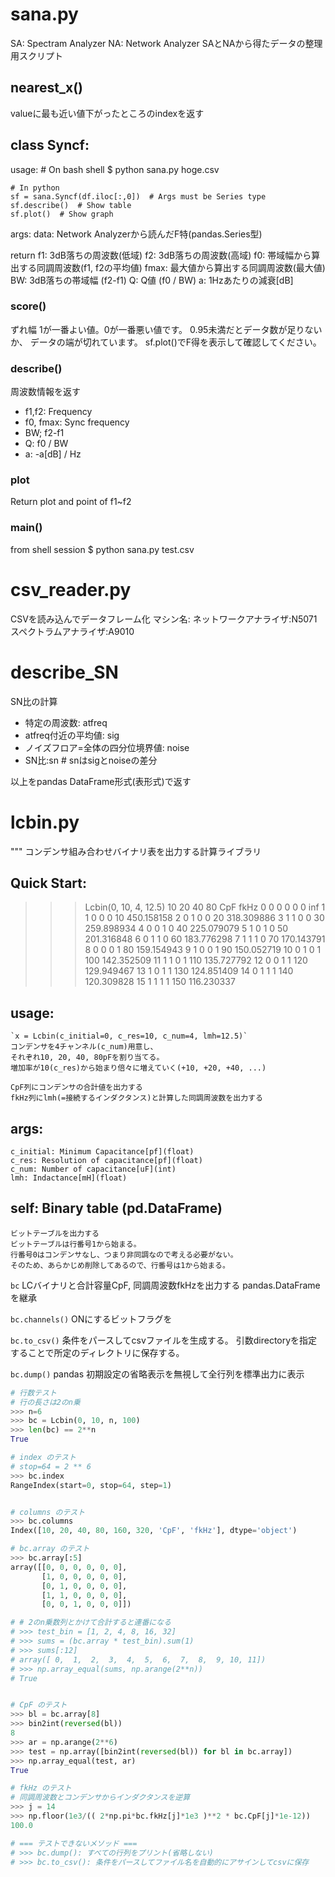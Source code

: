 # sana.py
SA: Spectram Analyzer
NA: Network Analyzer
SAとNAから得たデータの整理用スクリプト


## nearest\_x()
valueに最も近い値下がったところのindexを返す


## class Syncf:
usage:
    # On bash shell
    $ python sana.py hoge.csv

    # In python
    sf = sana.Syncf(df.iloc[:,0])  # Args must be Series type
    sf.describe()  # Show table
    sf.plot()  # Show graph

args:
    data: Network Analyzerから読んだF特(pandas.Series型)

return
    f1: 3dB落ちの周波数(低域)
    f2: 3dB落ちの周波数(高域)
    f0: 帯域幅から算出する同調周波数(f1, f2の平均値)
    fmax: 最大値から算出する同調周波数(最大値)
    BW: 3dB落ちの帯域幅 (f2-f1)
    Q: Q値 (f0 / BW)
    a: 1Hzあたりの減衰[dB]


### score()
ずれ幅
1が一番よい値。0が一番悪い値です。
0.95未満だとデータ数が足りないか、
データの端が切れています。
sf.plot()でF得を表示して確認してください。


### describe()
周波数情報を返す

* f1,f2: Frequency
* f0, fmax: Sync frequency
* BW; f2-f1
* Q: f0 / BW
* a: -a[dB] / Hz


### plot
Return plot and point of f1~f2


### main()
from shell session
$ python sana.py test.csv


# csv\_reader.py
CSVを読み込んでデータフレーム化
マシン名:
    ネットワークアナライザ:N5071
    スペクトラムアナライザ:A9010


# describe\_SN

SN比の計算
* 特定の周波数: atfreq
* atfreq付近の平均値: sig
* ノイズフロア=全体の四分位境界値: noise
* SN比:sn  # snはsigとnoiseの差分

以上をpandas DataFrame形式(表形式)で返す

# lcbin.py
""" コンデンサ組み合わせバイナリ表を出力する計算ライブラリ

## Quick Start:
>>> Lcbin(0, 10, 4, 12.5)
    10  20  40  80  CpF        fkHz
0    0   0   0   0    0         inf
1    1   0   0   0   10  450.158158
2    0   1   0   0   20  318.309886
3    1   1   0   0   30  259.898934
4    0   0   1   0   40  225.079079
5    1   0   1   0   50  201.316848
6    0   1   1   0   60  183.776298
7    1   1   1   0   70  170.143791
8    0   0   0   1   80  159.154943
9    1   0   0   1   90  150.052719
10   0   1   0   1  100  142.352509
11   1   1   0   1  110  135.727792
12   0   0   1   1  120  129.949467
13   1   0   1   1  130  124.851409
14   0   1   1   1  140  120.309828
15   1   1   1   1  150  116.230337


## usage:
    `x = Lcbin(c_initial=0, c_res=10, c_num=4, lmh=12.5)`
    コンデンサを4チャンネル(c_num)用意し、
    それぞれ10, 20, 40, 80pFを割り当てる。
    増加率が10(c_res)から始まり倍々に増えていく(+10, +20, +40, ...)

    CpF列にコンデンサの合計値を出力する
    fkHz列にlmh(=接続するインダクタンス)と計算した同調周波数を出力する

## args:
    c_initial: Minimum Capacitance[pf](float)
    c_res: Resolution of capacitance[pf](float)
    c_num: Number of capacitance[uF](int)
    lmh: Indactance[mH](float)

## self: Binary table (pd.DataFrame)
    ビットテーブルを出力する
    ビットテーブルは行番号1から始まる。
    行番号0はコンデンサなし、つまり非同調なので考える必要がない。
    そのため、あらかじめ削除してあるので、行番号は1から始まる。

`bc`
LCバイナリと合計容量CpF, 同調周波数fkHzを出力する
pandas.DataFrameを継承

`bc.channels()`
ONにするビットフラグを

`bc.to_csv()`
条件をパースしてcsvファイルを生成する。
引数directoryを指定することで所定のディレクトリに保存する。

`bc.dump()`
pandas 初期設定の省略表示を無視して全行列を標準出力に表示


```python
# 行数テスト
# 行の長さは2のn乗
>>> n=6
>>> bc = Lcbin(0, 10, n, 100)
>>> len(bc) == 2**n
True

# index のテスト
# stop=64 = 2 ** 6
>>> bc.index
RangeIndex(start=0, stop=64, step=1)


# columns のテスト
>>> bc.columns
Index([10, 20, 40, 80, 160, 320, 'CpF', 'fkHz'], dtype='object')

# bc.array のテスト
>>> bc.array[:5]
array([[0, 0, 0, 0, 0, 0],
       [1, 0, 0, 0, 0, 0],
       [0, 1, 0, 0, 0, 0],
       [1, 1, 0, 0, 0, 0],
       [0, 0, 1, 0, 0, 0]])

# # 2のn乗数列とかけて合計すると連番になる
# >>> test_bin = [1, 2, 4, 8, 16, 32]
# >>> sums = (bc.array * test_bin).sum(1)
# >>> sums[:12]
# array([ 0,  1,  2,  3,  4,  5,  6,  7,  8,  9, 10, 11])
# >>> np.array_equal(sums, np.arange(2**n))
# True


# CpF のテスト
>>> bl = bc.array[8]
>>> bin2int(reversed(bl))
8
>>> ar = np.arange(2**6)
>>> test = np.array([bin2int(reversed(bl)) for bl in bc.array])
>>> np.array_equal(test, ar)
True

# fkHz のテスト
# 同調周波数とコンデンサからインダクタンスを逆算
>>> j = 14
>>> np.floor(1e3/(( 2*np.pi*bc.fkHz[j]*1e3 )**2 * bc.CpF[j]*1e-12))
100.0

# === テストできないメソッド ===
# >>> bc.dump(): すべての行列をプリント(省略しない)
# >>> bc.to_csv(): 条件をパースしてファイル名を自動的にアサインしてcsvに保存
```
